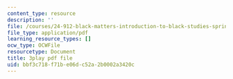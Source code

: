 ```yaml
---
content_type: resource
description: ''
file: /courses/24-912-black-matters-introduction-to-black-studies-spring-2017/bbf3c718f71be06dc52a2b0002a3420c_oIp0_rAEMIs.pdf
file_type: application/pdf
learning_resource_types: []
ocw_type: OCWFile
resourcetype: Document
title: 3play pdf file
uid: bbf3c718-f71b-e06d-c52a-2b0002a3420c
---
```

